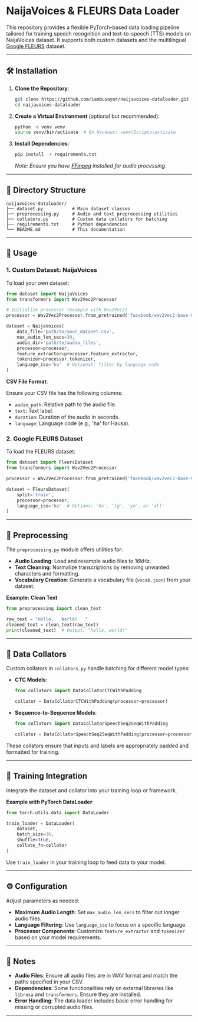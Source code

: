 # NaijaVoices & FLEURS Data Loader

This repository provides a flexible PyTorch-based data loading pipeline tailored for training speech recognition and text-to-speech (TTS) models on NaijaVoices dataset. It supports both custom datasets and the multilingual [Google FLEURS](https://huggingface.co/datasets/google/fleurs) dataset.

---


## 🛠️ Installation

1. **Clone the Repository**:

   ```bash
   git clone https://github.com/iambusayor/naijavoices-dataloader.git
   cd naijavoices-dataloader
   ```

2. **Create a Virtual Environment** (optional but recommended):

   ```bash
   python -m venv venv
   source venv/bin/activate  # On Windows: venv\Scripts\activate
   ```

3. **Install Dependencies**:

   ```bash
   pip install -r requirements.txt
   ```

   *Note: Ensure you have [FFmpeg](https://ffmpeg.org/download.html) installed for audio processing.*

---

## 📁 Directory Structure

```
naijavoices-dataloader/
├── dataset.py           # Main dataset classes
├── preprocessing.py     # Audio and text preprocessing utilities
├── collators.py         # Custom data collators for batching
├── requirements.txt     # Python dependencies
└── README.md            # This documentation
```

---

## 📄 Usage

### 1. **Custom Dataset: NaijaVoices**

To load your own dataset:

```python
from dataset import NaijaVoices
from transformers import Wav2Vec2Processor

# Initialize processor (example with Wav2Vec2)
processor = Wav2Vec2Processor.from_pretrained('facebook/wav2vec2-base-960h')

dataset = NaijaVoices(
    data_file='path/to/your_dataset.csv',
    max_audio_len_secs=30,
    audio_dir='path/to/audio_files',
    processor=processor,
    feature_extractor=processor.feature_extractor,
    tokenizer=processor.tokenizer,
    language_iso='ha'  # Optional: filter by language code
)
```

**CSV File Format**:

Ensure your CSV file has the following columns:

- `audio_path`: Relative path to the audio file.
- `text`: Text label.
- `duration`: Duration of the audio in seconds.
- `language`: Language code (e.g., 'ha' for Hausa).

### 2. **Google FLEURS Dataset**

To load the FLEURS dataset:

```python
from dataset import FleursDataset
from transformers import Wav2Vec2Processor

processor = Wav2Vec2Processor.from_pretrained('facebook/wav2vec2-base-960h')

dataset = FleursDataset(
    split='train',
    processor=processor,
    language_iso='ha'  # Options: 'ha', 'ig', 'yo', or 'all'
)
```

---

## 🧹 Preprocessing

The `preprocessing.py` module offers utilities for:

- **Audio Loading**: Load and resample audio files to 16kHz.
- **Text Cleaning**: Normalize transcriptions by removing unwanted characters and formatting.
- **Vocabulary Creation**: Generate a vocabulary file (`vocab.json`) from your dataset.

**Example: Clean Text**

```python
from preprocessing import clean_text

raw_text = "Hello,   World!   "
cleaned_text = clean_text(raw_text)
print(cleaned_text)  # Output: "hello, world!"
```

---

## 🧩 Data Collators

Custom collators in `collators.py` handle batching for different model types:

- **CTC Models**:

  ```python
  from collators import DataCollatorCTCWithPadding

  collator = DataCollatorCTCWithPadding(processor=processor)
  ```

- **Sequence-to-Sequence Models**:

  ```python
  from collators import DataCollatorSpeechSeq2SeqWithPadding

  collator = DataCollatorSpeechSeq2SeqWithPadding(processor=processor)
  ```

These collators ensure that inputs and labels are appropriately padded and formatted for training.

---

## 🚀 Training Integration

Integrate the dataset and collator into your training loop or framework.

**Example with PyTorch DataLoader**:

```python
from torch.utils.data import DataLoader

train_loader = DataLoader(
    dataset,
    batch_size=16,
    shuffle=True,
    collate_fn=collator
)
```

Use `train_loader` in your training loop to feed data to your model.

---

## ⚙️ Configuration

Adjust parameters as needed:

- **Maximum Audio Length**: Set `max_audio_len_secs` to filter out longer audio files.
- **Language Filtering**: Use `language_iso` to focus on a specific language.
- **Processor Components**: Customize `feature_extractor` and `tokenizer` based on your model requirements.

---

## 📝 Notes

- **Audio Files**: Ensure all audio files are in WAV format and match the paths specified in your CSV.
- **Dependencies**: Some functionalities rely on external libraries like `librosa` and `transformers`. Ensure they are installed.
- **Error Handling**: The data loader includes basic error handling for missing or corrupted audio files.

---

